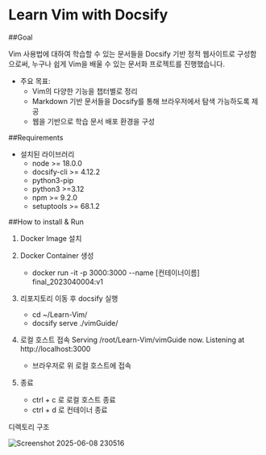 # Learn Vim with Docsify

##Goal

Vim 사용법에 대하여 학습할 수 있는 문서들을 Docsify 기반 정적 웹사이트로 구성함으로써, 누구나 쉽게 Vim을 배울 수 있는 문서화 프로젝트를 진행했습니다.

- 주요 목표:
    - Vim의 다양한 기능을 챕터별로 정리
    - Markdown 기반 문서들을 Docsify를 통해 브라우저에서 탐색 가능하도록 제공
    - 웹을 기반으로 학습 문서 배포 환경을 구성


##Requirements
- 설치된 라이브러리
    - node >= 18.0.0
    - docsify-cli >= 4.12.2
    - python3-pip
    - python3 >=3.12
    - npm >= 9.2.0
    - setuptools >= 68.1.2


##How to install & Run

1. Docker Image 설치

2. Docker Container 생성
    - docker run -it -p 3000:3000 --name [컨테이너이름] final_2023040004:v1

3. 리포지토리 이동 후 docsify 실행
    - cd ~/Learn-Vim/
    - docsify serve ./vimGuide/

4. 로컬 호스트 접속
Serving /root/Learn-Vim/vimGuide now.
Listening at http://localhost:3000
    - 브라우저로 위 로컬 호스트에 접속

5. 종료
    - ctrl + c 로 로컬 호스트 종료
    - ctrl + d 로 컨테이너 종료

디렉토리 구조


![Screenshot 2025-06-08 230516](https://github.com/user-attachments/assets/06f81f2d-e903-4910-bd82-e63bb02adc1b)

